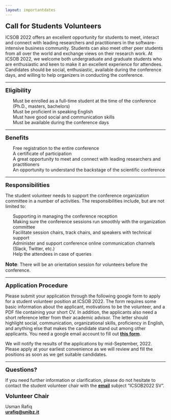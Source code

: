```yaml
---
layout: importantdates
---
```


<p>
<b style="font-size: 22px">Call for Students Volunteers</b>
</p>
ICSOB 2022 offers an excellent opportunity for students to meet, interact and connect with leading researchers and practitioners in the software-intensive business community.  Students can also meet other peer students from all over the world and exchange views on their research work.  At ICSOB 2022, we welcome both undergraduate and graduate students who are enthusiastic and keen to make it an excellent experience for attendees. Candidates should be social, enthusiastic, available during the conference days, and willing to help organizers in conducting the conference.   
<hr>
<p>
<b style="font-size: 18px">Eligibility</b>
</p>
<ul style="list-style: none;">
            <li>Must be enrolled as a full-time student at the time of the conference (Ph.D., masters, bachelors)</li>
            <li>Must be proficient in speaking English</li>
            <li>Must have  good social and communication skills</li>
            <li>Must be available during the conference days</li>
        </ul>
<hr>
<p>
<b style="font-size: 18px">Benefits</b>
</p>
<ul style="list-style: none;">
            <li>Free registration to the entire conference</li>
            <li>A certificate of participation</li>
            <li>A great opportunity to meet and connect with leading researchers and practitioners</li>
            <li>An opportunity to understand the backstage of the scientific conference</li>
        </ul>
<hr>
<p>
<b style="font-size: 18px">Responsibilities</b>
</p>
The student volunteer needs to support the conference organization committee in a number of activities. The responsibilities include, but are not limited to:
<ul style="list-style: none;">
            <li>Supporting in managing  the conference reception</li>
            <li>Making sure the conference sessions run smoothly with the organization committee</li>
            <li>Facilitate  session chairs, track chairs, and speakers with technical support</li>
            <li>Administer and support conference online communication channels (Slack, Twitter, etc.) </li>
            <li>Help the attendees in case of queries</li>
        </ul>
<b style="font-size: 16px">Note</b>: There will be an orientation session for volunteers before the conference. 
<hr>
<p>
<b style="font-size: 18px">Application Procedure</b>
</p>
Please submit your application through the following google form to apply for a student volunteer position at ICSOB 2022.  The form requires some basic information about the applicant, motivations to be the volunteer, and a PDF file containing your short CV. In addition, the applicants also need a short reference letter from their academic advisor. The letter should highlight social, communication, organizational skills, proficiency in English, and anything else that makes the candidate stand out among other applicants. You need a google email account to fill out <b><a href="https://forms.gle/D6WjmPBdF1d9LPWu9" target="_blank">this form</a></b>.

We will notify the results of the applications by mid-September, 2022. Please apply at your earliest convenience as we will review and fill the positions as soon as we get suitable candidates.

<hr>
<b style="font-size: 18px">Questions?</b>

If you need further information or clarification, please do not hesitate to contact the student volunteer chair with the <b><a href= "mailto:urafiq@unibz.it" target="_blank">email</a></b> subject “ICSOB2022 SV”.

<b style="font-size: 18px">Volunteer Chair</b>

Usman Rafiq <br>
<b><a href= "mailto:urafiq@unibz.it" target="_blank">urafiq@unibz.it</a></b>
